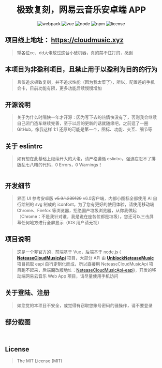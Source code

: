 <h1 align="center">极致复刻，网易云音乐安卓端 APP</h1>

<p align="center">
  <img src="https://img.shields.io/badge/webpack-^4.41.2-informational" alt="webpack">
  <img src="https://img.shields.io/badge/vue-3.0-success" alt="vue">
  <img src="https://img.shields.io/badge/node-12.13.1-fa983a" alt="node">
  <img src="https://img.shields.io/badge/npm-v6.12.1-blue" alt="npm">
  <img src="https://img.shields.io/badge/license-MIT-green" alt="license">
<p>

## 项目线上地址： https://cloudmusic.xyz
>望各位cc、dd大佬放过这台小破机器，真的禁不住打的，感谢

## 本项目为非盈利项目，且禁止用于以盈利为目的的行为
>且仅追求极致复刻，并不追求性能（因为我太菜了），所以，配置差的手机会卡，目前功能有限，更多功能后续慢慢增加

## 开源说明
>关于为什么时隔快一年才开源：因为写下去的热情快没有了，否则我会继续自己闭门造车继续完善，至于以后的更新的话就随缘吧，之前逛了一圈 GitHub，像我这样 1:1 还原的可能是第一个，图标、功能、交互、细节等

## 关于 eslintrc
>如有想在此基础上继续开大的大佬，请严格遵循 eslintrc，强迫症忍不了排版乱七八糟的代码，0 Errors，0 Warnings！
<img src="https://raw.githubusercontent.com/kurodaakira-jp/cloud-music/master/screenshot/05.png" alt="">

## 开发细节
>界面 UI 参考安卓版 <s>v5.9.1.239129</s> v6.0客户端，内部小图标全部使用 AI 自行绘制的 svg 制成的 iconfont，为了您有更好的使用体验，请使用移动端 Chrome、Firefox 等浏览器，拒绝国产垃圾浏览器，从你我做起（Chrome：不是我针对谁，我是说在座各位都是垃圾），您还可以三击屏幕任何地方进行全屏显示（IOS 用户请无视）

## 项目说明
>这是一个非官方的，前端基于 Vue，后端基于 node.js ( <a href="https://github.com/Binaryify/NeteaseCloudMusicApi"><b>NeteaseCloudMusicApi</b></a> 项目，大部分 API 由 <a href="https://github.com/nondanee/UnblockNeteaseMusic"><b>UnblockNeteaseMusic</b></a> 项目抓取 eapi 自行定制化而成，所以直接用 NeteaseCloudMusicApi 项目跑不起来，后端魔改版地址：<a href="https://github.com/kurodaakira-jp/NeteaseCloudMusicApi-eapi">NeteaseCloudMusicApi-eapi</a>)，开发的移动端网易云音乐 Web App 项目，请尽量使用手机访问

## 关于登陆、注册
>如您觉的本项目不安全，或觉得有窃取您账号密码的骚操作，请不要登录

## 部分截图
<img src="https://raw.githubusercontent.com/kurodaakira-jp/cloud-music/master/screenshot/01.png" alt="">
<img src="https://raw.githubusercontent.com/kurodaakira-jp/cloud-music/master/screenshot/02.png" alt="">
<img src="https://raw.githubusercontent.com/kurodaakira-jp/cloud-music/master/screenshot/03.png" alt="">
<img src="https://raw.githubusercontent.com/kurodaakira-jp/cloud-music/master/screenshot/04.png" alt="">

## License
>The MIT License (MIT)
